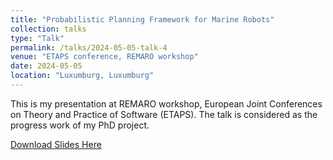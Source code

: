 ```yaml
---
title: "Probabilistic Planning Framework for Marine Robots"
collection: talks
type: "Talk"
permalink: /talks/2024-05-05-talk-4
venue: "ETAPS conference, REMARO workshop"
date: 2024-05-05
location: "Luxumburg, Luxumburg"
---
```

This is my presentation at REMARO workshop, European Joint Conferences on Theory and Practice of Software (ETAPS). The talk is considered as the progress work of my PhD project.

[Download Slides Here](http://mahyamkashani.github.io/files/talks/REMARO-ETAPS.pdf)
